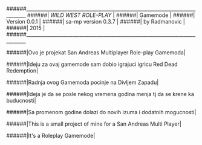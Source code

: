 ######______________________________________________________________________________
######|                *WILD WEST ROLE-PLAY*                                       |
######|                     Gamemode                                               |
######|                   Version 0.0.1                                            |
######|                  sa-mp version 0.3.7                                       |
######|                    by Radmanovic                                           |
######|                       2015                                                 |
######______________________________________________________________________________

######|Ovo je projekat San Andreas Multiplayer Role-play Gamemoda|

######|Ideju za ovaj gamemode sam dobio igrajuci igricu Red Dead Redemption|

######|Radnja ovog Gamemoda pocinje na Divljem Zapadu|

######|Ideja je da se posle nekog vremena godina menja tj da se krene ka buducnosti|

######|Sa promenom godine dolazi do novih izuma i dodatnih mogucnosti|

######|This is a small project of mine for a San Andreas Multi Player|

######|It's a Roleplay Gamemode|

